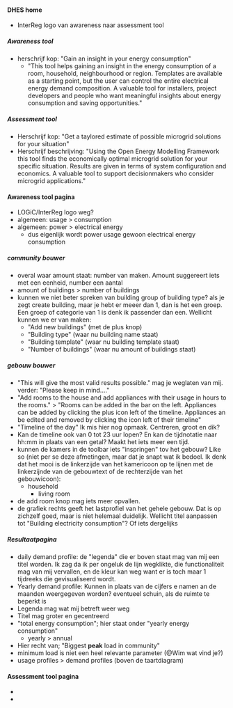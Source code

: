 
#### DHES home
* InterReg logo van awareness naar assessment tool
##### Awareness tool
* herschrijf kop: "Gain an insight in your energy consumption"
  * "This tool helps gaining an insight in the energy consumption of a room, household, neighbourhood or region. Templates are available as a starting point, but the user can control the entire electrical energy demand composition. A valuable tool for installers, project developers and people who want meaningful insights about energy consumption and saving opportunities."

##### Assessment tool
* Herschrijf kop: "Get a taylored estimate of possible microgrid solutions for your situation"
* Herschrijf beschrijving: "Using the Open Energy Modelling Framework this tool finds the economically optimal microgrid solution for your specific situation. Results are given in terms of system configuration and economics. A valuable tool to support decisionmakers who consider microgrid applications."

#### Awareness tool pagina
* LOGiC/InterReg logo weg?
* algemeen: usage > consumption
* algemeen: power > electrical energy
  * dus eigenlijk wordt power usage gewoon electrical energy consumption
##### community bouwer
* overal waar amount staat: number van maken. Amount suggereert iets met een eenheid, number een aantal
* amount of buildings > number of buildings
* kunnen we niet beter spreken van building group of building type? als je zegt create building, maar je hebt er meeer dan 1, dan is het een groep. Een groep of categorie van 1 is denk ik passender dan een. Wellicht kunnen we er van maken:
  * "Add new buildings" (met de plus knop)
  * "Building type" (waar nu building name staat)
  * "Building template" (waar nu building template staat)
  * "Number of buildings" (waar nu amount of buildings staat)

##### gebouw bouwer
* "This will give the most valid results possible." mag je weglaten van mij. verder: "Please keep in mind...."
* "Add rooms to the house and add appliances with their usage in hours to the rooms." > "Rooms can be added in the bar on the left. Appliances can be added by clicking the plus icon left of the timeline. Appliances an be edited and removed by clicking the icon left of their timeline"
* "Timeline of the day" Ik mis hier nog opmaak. Centreren, groot en dik?
* Kan de timeline ook van 0 tot 23 uur lopen? En kan de tijdnotatie naar hh:mm in plaats van een getal? Maakt het iets meer een tijd.
* kunnen de kamers in de toolbar iets "inspringen" tov het gebouw? Like so (niet per se deze afmetingen, maar dat je snapt wat ik bedoel. Ik denk dat het mooi is de linkerzijde van het kamericoon op te lijnen met de linkerzijnde van de gebouwtext of de rechterzijde van het gebouwicoon):
  * household
    * living room
* de add room knop mag iets meer opvallen.
* de grafiek rechts geeft het lastprofiel van het gehele gebouw. Dat is op zichzelf goed, maar is niet helemaal duidelijk. Wellicht titel aanpassen tot "Building electricity consumption"? Of iets dergelijks

##### Resultaatpagina
* daily demand profile: de "legenda" die er boven staat mag van mij een titel worden. Ik zag da ik per ongeluk de lijn wegklikte, die functionaliteit mag van mij vervallen, en de kleur kan weg want er is toch maar 1 tijdreeks die gevisualiseerd wordt.
* Yearly demand profile: Kunnen in plaats van de cijfers e namen an de maanden weergegeven worden? eventueel schuin, als de ruimte te beperkt is
* Legenda mag wat mij betreft weer weg
* Titel mag groter en gecentreerd
* "total energy consumption"; hier staat onder "yearly energy consumption"
  * yearly > annual
* Hier recht van; "Biggest **peak** load in community"
* minimum load is niet een heel relevante parameter (@Wim wat vind je?)
* usage profiles > demand profiles (boven de taartdiagram)
#### Assessment tool pagina
*
*
